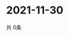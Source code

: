 # 2021-11-30
  共 0条

  <!-- BEGIN -->
  <!-- 最后更新时间Tue Nov 30 2021 14:04:11 GMT+0000 (Coordinated Universal Time) -->
  
  <!-- END -->
  
  